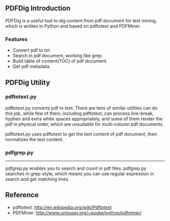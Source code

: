 ## PDFDig Introduction

PDFDig is a useful tool to dig content from pdf document for text mining, which is written in Python and based on pdftotext and PDFMiner.

### Features ###

* Convert pdf to txt.
* Search in pdf document, working like grep.
* Build table of content(TOC) of pdf document.
* Get pdf metadata.

## PDFDig Utility

### pdftotext.py ###

pdftotext.py converts pdf to text. There are tens of similar utilities can do this job, while few of them, including pdftotext, can process line-break, hyphen and extra white spaces appropriately, and some of them render the pdf in physical order, which are unsuitable for multi-column pdf documents.

pdftotext.py uses pdftotext to get the text content of pdf document, then normalizes the text content.

### pdfgrep.py ###
-------------
pdfgrep.py enables you to search and count in pdf files. pdfgrep.py searches in grep-style, which means you can use regular expression in search and get matching lines.

## Reference ##

* pdftotext: http://en.wikipedia.org/wiki/Pdftotext
* PDFMiner: http://www.unixuser.org/~euske/python/pdfminer/
